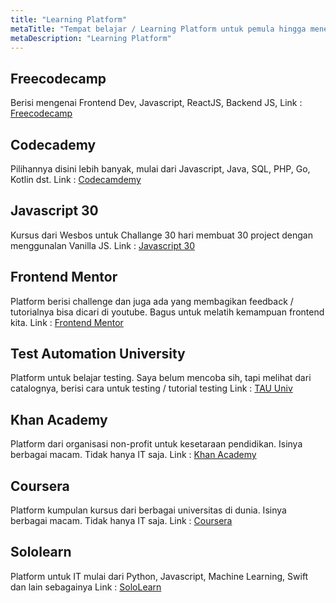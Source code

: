 ```yaml
---
title: "Learning Platform"
metaTitle: "Tempat belajar / Learning Platform untuk pemula hingga menengah keatas"
metaDescription: "Learning Platform"
---
```


## Freecodecamp
Berisi mengenai Frontend Dev, Javascript, ReactJS, Backend JS, 
Link : [Freecodecamp](https://www.freecodecamp.org/)

## Codecademy
Pilihannya disini lebih banyak, mulai dari Javascript, Java, SQL, PHP, Go, Kotlin dst.
Link : [Codecamdemy](https://www.codecademy.com/)

## Javascript 30
Kursus dari Wesbos untuk Challange 30 hari membuat 30 project dengan menggunalan Vanilla JS.
Link : [Javascript 30](https://javascript30.com/)

## Frontend Mentor
Platform berisi challenge dan juga ada yang membagikan feedback / tutorialnya bisa dicari di youtube. Bagus untuk melatih kemampuan frontend kita.
Link : [Frontend Mentor](https://www.frontendmentor.io/)

## Test Automation University
Platform untuk belajar testing. Saya belum mencoba sih, tapi melihat dari catalognya, berisi cara untuk testing / tutorial testing
Link : [TAU Univ](https://testautomationu.applitools.com/)

## Khan Academy 
Platform dari organisasi non-profit untuk kesetaraan pendidikan. Isinya berbagai macam. Tidak hanya IT saja.
Link : [Khan Academy](https://www.khanacademy.org/)

## Coursera
Platform kumpulan kursus dari berbagai universitas di dunia. Isinya berbagai macam. Tidak hanya IT saja.
Link : [Coursera](https://www.coursera.org/)

## Sololearn 
Platform untuk IT mulai dari Python, Javascript, Machine Learning, Swift dan lain sebagainya
Link : [SoloLearn](https://www.sololearn.com/)